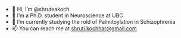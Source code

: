 - 👋 Hi, I’m @shruteakoch
- 👀 I’m a Ph.D. student in Neuroscience at UBC
- 🌱 I’m currently studying the rold of Palmitoylation in Schizophrenia
- 📫 You can reach me at shruti.kochhar@gmail.com

<!---
shruteakoch/shruteakoch is a ✨ special ✨ repository because its `README.md` (this file) appears on your GitHub profile.
You can click the Preview link to take a look at your changes.
--->
